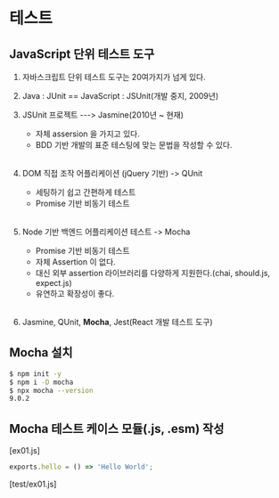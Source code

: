 # 테스트

## JavaScript 단위 테스트 도구

1. 자바스크립트 단위 테스트 도구는 20여가지가 넘게 있다.

2. Java : JUnit == JavaScript : JSUnit(개발 중지, 2009년)

3. JSUnit 프로젝트 ---> Jasmine(2010년 ~ 현재)
   - 자체 assersion 을 가지고 있다.
   - BDD 기반 개발의 표준 테스팅에 맞는 문법을 작성할 수 있다.<br/><br/>

4. DOM 직접 조작 어플리케이션 (jQuery 기반) -> QUnit
   - 세팅하기 쉽고 간편하게 테스트
   - Promise 기반 비동기 테스트<br/><br/>

5. Node 기반 백엔드 어플리케이션 테스트 -> Mocha
   - Promise 기반 비동기 테스트
   - 자체 Assertion 이 없다.
   - 대신 외부 assertion 라이브러리를 다양하게 지원한다.(chai, should.js, expect.js)
   - 유연하고 확장성이 좋다.<br/><br/>

6. Jasmine, QUnit, **Mocha**, Jest(React 개발 테스트 도구)

## Mocha 설치
```bash
$ npm init -y
$ npm i -D mocha
$ npx mocha --version
9.0.2
```

## Mocha 테스트 케이스 모듈(.js, .esm) 작성
[ex01.js]
```javascript
exports.hello = () => 'Hello World';
```

[test/ex01.js]
```javascript

```
